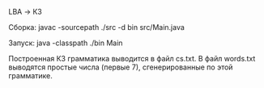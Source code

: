 LBA -> КЗ

Сборка:
javac -sourcepath ./src -d bin src/Main.java

Запуск:
java -classpath ./bin Main

Построенная КЗ грамматика выводится в файл cs.txt. В файл words.txt выводятся простые числа (первые 7), сгенерированные по этой грамматике.
